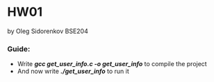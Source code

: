 # HW01
by Oleg Sidorenkov BSE204

### Guide:
- Write ***gcc get_user_info.c -o get_user_info*** to compile the project
- And now write ***./get_user_info*** to run it
